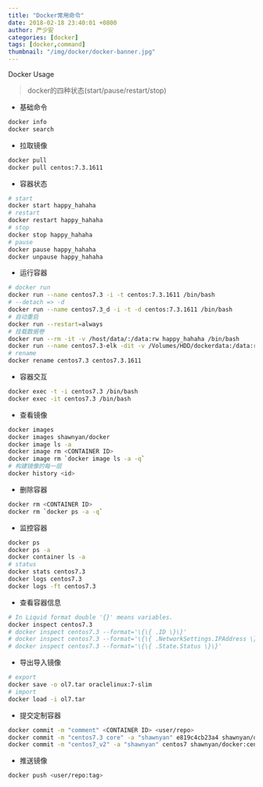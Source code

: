 ```yaml
---
title: "Docker常用命令"
date: 2018-02-18 23:40:01 +0800
author: 严少安
categories: [docker]
tags: [docker,command]
thumbnail: "/img/docker/docker-banner.jpg"
---
```


Docker Usage

> docker的四种状态(start/pause/restart/stop)

- 基础命令

```bash
docker info
docker search
```

- 拉取镜像

```bash
docker pull
docker pull centos:7.3.1611
```

- 容器状态

```bash
# start
docker start happy_hahaha
# restart
docker restart happy_hahaha
# stop
docker stop happy_hahaha
# pause
docker pause happy_hahaha
docker unpause happy_hahaha
```

- 运行容器

```bash
# docker run
docker run --name centos7.3 -i -t centos:7.3.1611 /bin/bash
# --detach => -d
docker run --name centos7.3_d -i -t -d centos:7.3.1611 /bin/bash
# 自动重启
docker run --restart=always
# 挂载数据卷
docker run --rm -it -v /host/data/:/data:rw happy_hahaha /bin/bash
docker run --name centos7.3-elk -dit -v /Volumes/HDD/dockerdata:/data:rw -p 8080:80 -p 5601:5601 -p 9200:9200 --privileged=true shawnyan/docker:centos7.3.1611 /usr/sbin/init
# rename
docker rename centos7.3 centos7.3.1611
```

- 容器交互

```bash
docker exec -t -i centos7.3 /bin/bash
docker exec -it centos7.3 /bin/bash
```

- 查看镜像

```bash
docker images
docker images shawnyan/docker
docker image ls -a
docker image rm <CONTAINER ID>
docker image rm `docker image ls -a -q`
# 构建镜像的每一层
docker history <id>
```

- 删除容器

```bash
docker rm <CONTAINER ID>
docker rm `docker ps -a -q`
```

- 监控容器

```bash
docker ps
docker ps -a
docker container ls -a
# status
docker stats centos7.3
docker logs centos7.3
docker logs -ft centos7.3
```

- 查看容器信息

```bash
# In Liquid format double '{}' means variables.
docker inspect centos7.3
# docker inspect centos7.3 --format='\{\{ .ID \}\}'
# docker inspect centos7.3 --format='\{\{ .NetworkSettings.IPAddress \}\}'
# docker inspect centos7.3 --format='\{\{ .State.Status \}\}'
```

- 导出导入镜像

```bash
# export
docker save -o ol7.tar oraclelinux:7-slim
# import
docker load -i ol7.tar
```

- 提交定制容器

```bash
docker commit -m "comment" <CONTAINER ID> <user/repo>
docker commit -m "centos7.3 core" -a "shawnyan" e819c4cb23a4 shawnyan/docker:centos7.3
docker commit -m "centos7_v2" -a "shawnyan" centos7 shawnyan/docker:centos7_v2
```

- 推送镜像

```bash
docker push <user/repo:tag>
```
